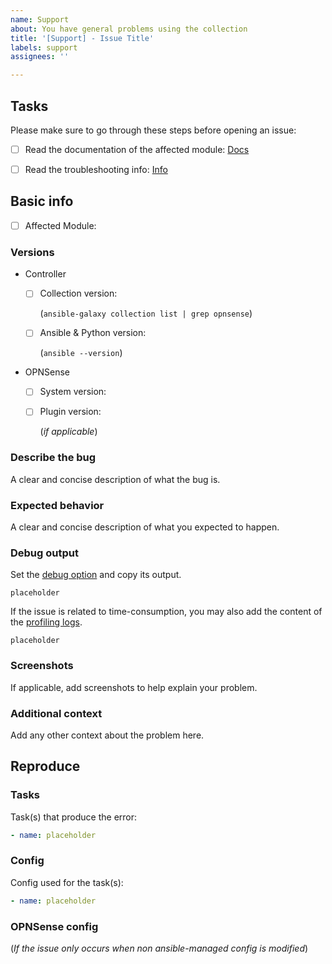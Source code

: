 ```yaml
---
name: Support
about: You have general problems using the collection
title: '[Support] - Issue Title'
labels: support
assignees: ''

---
```


## Tasks

Please make sure to go through these steps before opening an issue:

- [ ] Read the documentation of the affected module: [Docs](https://github.com/ansibleguy/collection_opnsense/tree/latest/docs)

- [ ] Read the troubleshooting info: [Info](https://github.com/ansibleguy/collection_opnsense#errors)

## Basic info

- [ ] Affected Module: 

### Versions
* Controller
  - [ ] Collection version: 

     (```ansible-galaxy collection list | grep opnsense```)

  - [ ] Ansible & Python version:

    (```ansible --version```)


* OPNSense

  - [ ] System version: 

  - [ ] Plugin version:

    (_if applicable_) 

### Describe the bug

A clear and concise description of what the bug is.

### Expected behavior

A clear and concise description of what you expected to happen.

### Debug output

Set the [debug option](https://github.com/ansibleguy/collection_opnsense/blob/latest/docs/develop.md#debugging) and copy its output.

```text
placeholder
```

If the issue is related to time-consumption, you may also add the content of the [profiling logs](https://github.com/ansibleguy/collection_opnsense/blob/latest/docs/develop.md#debugging).

```text
placeholder
```

### Screenshots

If applicable, add screenshots to help explain your problem.

### Additional context

Add any other context about the problem here.

## Reproduce
### Tasks
Task(s) that produce the error:

```yaml
- name: placeholder
```

### Config
Config used for the task(s):

```yaml
- name: placeholder
```

### OPNSense config
(_If the issue only occurs when non ansible-managed config is modified_)
